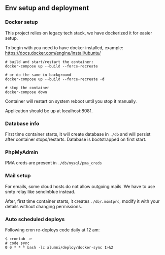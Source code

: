 ## Env setup and deployment

### Docker setup

This project relies on legacy tech stack, we have dockerized it for easier setup.

To begin with you need to have docker installed, example: https://docs.docker.com/engine/install/ubuntu/

```
# build and start/restart the container:
docker-compose up --build --force-recreate

# or do the same in background
docker-compose up --build --force-recreate -d

# stop the container
docker-compose down
```

Container will restart on system reboot until you stop it manually.

Application should be up at localhost:8081.

### Database info

First time container starts, it will create database in `./db` and will persist after container stops/restarts. Database is bootstrapped on first start.

### PhpMyAdmin

PMA creds are present in `./db/mysql/pma_creds`

### Mail setup

For emails, some cloud hosts do not allow outgoing mails. We have to use smtp relay like sendinblue instead.

After, first time container starts, it creates `./db/.msmtprc`, modify it with your details without changing permissions.

### Auto scheduled deploys
Following cron re-deploys code daily at 12 am:
```
$ crontab -e
# code sync
0 0 * * * bash -lc alumni/deploy/docker-sync 1>&2
```
